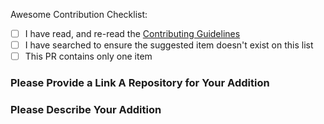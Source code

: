 <!--
  ⚡️ katchow! We ❤️ Pull Requests!

  Thank you for contributing to our awesome list!
  Please make sure you check each box below ( [x] ) after you have completed or
  verified the step. Please do not skip this template or your issue will be
  closed (and we'd rather not do that).

  Maintainers may disregard this template for organizational Pull Requests.
-->

Awesome Contribution Checklist:

<!-- *** If you do not abide by the Conntributing Guidelines, your Pull Request WILL BE CLOSED -->

- [ ] I have read, and re-read the [Contributing Guidelines](https://github.com/rollup/awesome/blob/master/.github/CONTRIBUTING.md)
- [ ] I have searched to ensure the suggested item doesn't exist on this list
- [ ] This PR contains only one item

### Please Provide a Link A Repository for Your Addition

<!-- url -->

### Please Describe Your Addition

